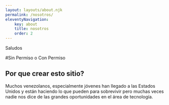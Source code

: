 ```yaml
---
layout: layouts/about.njk
permalink: /nosotros/
eleventyNavigation:
    key: about
    title: nosotros
    order: 2
---
```


Saludos


#Sin Permiso o Con Permiso

## Por que crear esto sitio?

Muchos venezolanos, especialmente jóvenes han llegado a las Estados Unidos y están haciendo lo que pueden para sobrevivir pero muchas veces nadie nos dice de las grandes oportunidades en el área de tecnología. 